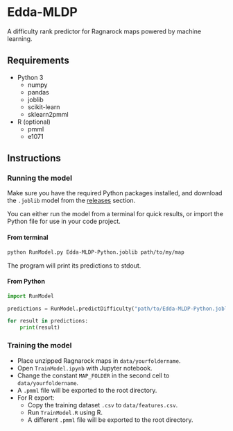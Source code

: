 # Edda-MLDP

A difficulty rank predictor for Ragnarock maps powered by machine learning.

## Requirements

- Python 3
  - numpy
  - pandas
  - joblib
  - scikit-learn
  - sklearn2pmml
- R (optional)
  - pmml
  - e1071
  
## Instructions

### Running the model

Make sure you have the required Python packages installed, and download the `.joblib` model from the [releases](https://github.com/PKBeam/Edda-MLDifficultyPredictor/releases) section.  

You can either run the model from a terminal for quick results, or import the Python file for use in your code project.

#### From terminal

```sh
python RunModel.py Edda-MLDP-Python.joblib path/to/my/map
```

The program will print its predictions to stdout. 

#### From Python

```py
import RunModel

predictions = RunModel.predictDifficulty("path/to/Edda-MLDP-Python.joblib", "path/to/my/map")

for result in predictions:
    print(result)
```

### Training the model

- Place unzipped Ragnarock maps in `data/yourfoldername`.
- Open `TrainModel.ipynb` with Jupyter notebook.
- Change the constant `MAP_FOLDER` in the second cell to `data/yourfoldername`.  
- A `.pmml` file will be exported to the root directory. 
- For R export:
  - Copy the training dataset `.csv` to `data/features.csv`.
  - Run `TrainModel.R` using R. 
  - A different `.pmml` file will be exported to the root directory.
